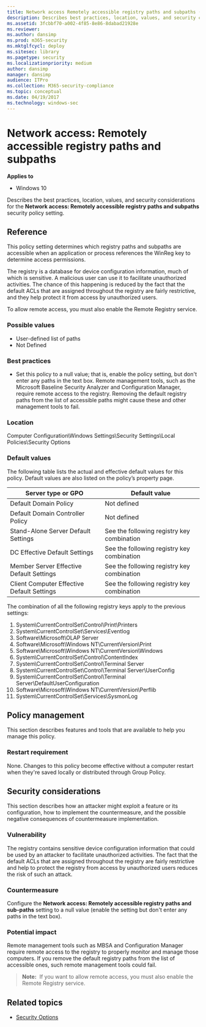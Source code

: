 ```yaml
---
title: Network access Remotely accessible registry paths and subpaths (Windows 10)
description: Describes best practices, location, values, and security considerations for the policy setting, Network access Remotely accessible registry paths and subpaths.
ms.assetid: 3fcbbf70-a002-4f85-8e86-8dabad21928e
ms.reviewer: 
ms.author: dansimp
ms.prod: m365-security
ms.mktglfcycl: deploy
ms.sitesec: library
ms.pagetype: security
ms.localizationpriority: medium
author: dansimp
manager: dansimp
audience: ITPro
ms.collection: M365-security-compliance
ms.topic: conceptual
ms.date: 04/19/2017
ms.technology: windows-sec
---
```


# Network access: Remotely accessible registry paths and subpaths

**Applies to**
-   Windows 10

Describes the best practices, location, values, and security considerations for the **Network access: Remotely accessible registry paths and subpaths** security policy setting.

## Reference

This policy setting determines which registry paths and subpaths are accessible when an application or process references the WinReg key to determine access permissions.

The registry is a database for device configuration information, much of which is sensitive. A malicious user can use it to facilitate unauthorized activities. The chance of this happening is reduced by the fact that the default ACLs that are assigned throughout the registry are fairly restrictive, 
and they help protect it from access by unauthorized users.

To allow remote access, you must also enable the Remote Registry service.

### Possible values

-   User-defined list of paths
-   Not Defined

### Best practices

-   Set this policy to a null value; that is, enable the policy setting, but don't enter any paths in the text box. Remote management tools, such as the Microsoft Baseline Security Analyzer and Configuration Manager, require remote access to the registry. Removing the default registry paths from the list of accessible paths might cause these and other management tools to fail.

### Location

Computer Configuration\\Windows Settings\\Security Settings\\Local Policies\\Security Options

### Default values

The following table lists the actual and effective default values for this policy. Default values are also listed on the policy’s property page.

| Server type or GPO | Default value |
| - | - |
| Default Domain Policy | Not defined| 
| Default Domain Controller Policy | Not defined| 
| Stand-Alone Server Default Settings | See the following registry key combination| 
| DC Effective Default Settings | See the following registry key combination| 
| Member Server Effective Default Settings | See the following registry key combination| 
| Client Computer Effective Default Settings | See the following registry key combination| 
 
The combination of all the following registry keys apply to the previous settings:

1.  System\\CurrentControlSet\\Control\\Print\\Printers
2.  System\\CurrentControlSet\\Services\\Eventlog
3.  Software\\Microsoft\\OLAP Server
4.  Software\\Microsoft\\Windows NT\\CurrentVersion\\Print
5.  Software\\Microsoft\\Windows NT\\CurrentVersion\\Windows
6.  System\\CurrentControlSet\\Control\\ContentIndex
7.  System\\CurrentControlSet\\Control\\Terminal Server
8.  System\\CurrentControlSet\\Control\\Terminal Server\\UserConfig
9.  System\\CurrentControlSet\\Control\\Terminal Server\\DefaultUserConfiguration
10. Software\\Microsoft\\Windows NT\\CurrentVersion\\Perflib
11. System\\CurrentControlSet\\Services\\SysmonLog

## Policy management

This section describes features and tools that are available to help you manage this policy.

### Restart requirement

None. Changes to this policy become effective without a computer restart when they're saved locally or distributed through Group Policy.

## Security considerations

This section describes how an attacker might exploit a feature or its configuration, how to implement the countermeasure, and the possible negative consequences of countermeasure implementation.

### Vulnerability

The registry contains sensitive device configuration information that could be used by an attacker to facilitate unauthorized activities. The fact that the default ACLs that are assigned throughout the registry are fairly restrictive and help to protect the registry from access by unauthorized users reduces the risk of such an attack.

### Countermeasure

Configure the **Network access: Remotely accessible registry paths and sub-paths** setting to a null value (enable the setting but don't enter any paths in the text box).

### Potential impact

Remote management tools such as MBSA and Configuration Manager require remote access to the registry to properly monitor and manage those computers. If you remove the default registry paths from the list of accessible ones, such remote management tools could fail.

>**Note:**  If you want to allow remote access, you must also enable the Remote Registry service.
 
## Related topics

- [Security Options](security-options.md)
